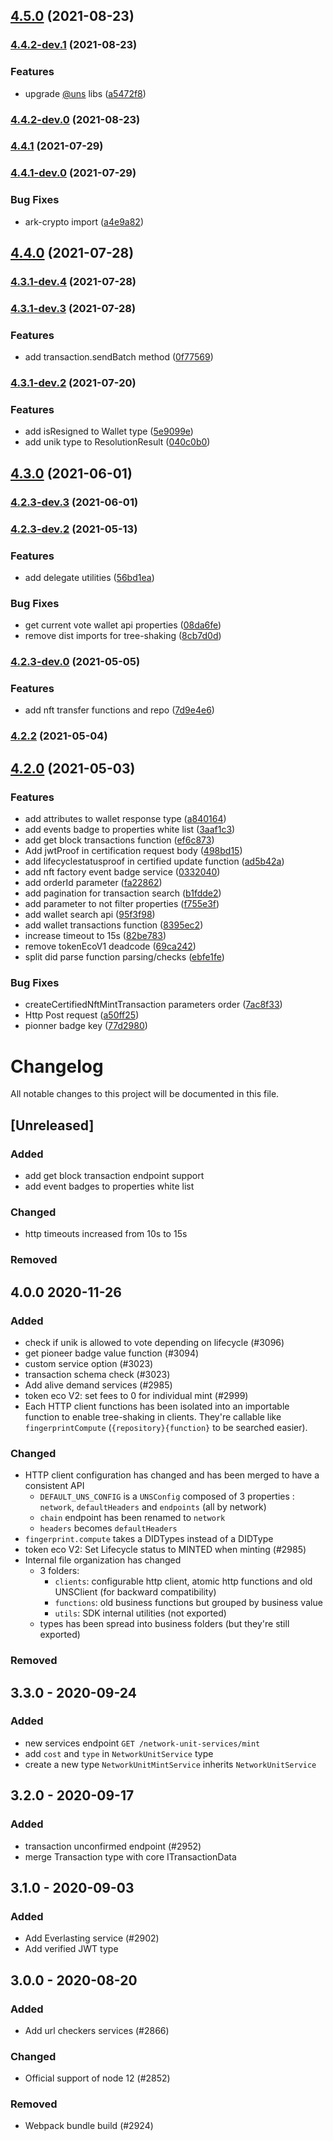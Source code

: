 ## [4.5.0](https://github.com/spacelephant/typescript-sdk/compare/4.4.2-dev.1...4.5.0) (2021-08-23)

### [4.4.2-dev.1](https://github.com/spacelephant/typescript-sdk/compare/4.4.2-dev.1...4.5.0) (2021-08-23)


### Features

* upgrade [@uns](https://github.com/uns) libs ([a5472f8](https://github.com/spacelephant/typescript-sdk/commit/a5472f8fe116835ec5b104a47dfa9fb3feca75cc))

### [4.4.2-dev.0](https://github.com/spacelephant/typescript-sdk/compare/4.4.2-dev.1...4.5.0) (2021-08-23)

### [4.4.1](https://github.com/spacelephant/typescript-sdk/compare/4.4.1-dev.0...4.4.1) (2021-07-29)

### [4.4.1-dev.0](https://github.com/spacelephant/typescript-sdk/compare/4.4.1-dev.0...4.4.1) (2021-07-29)


### Bug Fixes

* ark-crypto import ([a4e9a82](https://github.com/spacelephant/typescript-sdk/commit/a4e9a820479f00151bbff323aa014cd1b9f1f09a))

## [4.4.0](https://github.com/spacelephant/typescript-sdk/compare/4.3.1-dev.4...4.4.0) (2021-07-28)

### [4.3.1-dev.4](https://github.com/spacelephant/typescript-sdk/compare/4.3.1-dev.4...4.4.0) (2021-07-28)

### [4.3.1-dev.3](https://github.com/spacelephant/typescript-sdk/compare/4.3.1-dev.4...4.4.0) (2021-07-28)


### Features

* add transaction.sendBatch method ([0f77569](https://github.com/spacelephant/typescript-sdk/commit/0f77569cf3fb205a1b42fece331cca3e30aa6707))

### [4.3.1-dev.2](https://github.com/spacelephant/typescript-sdk/compare/4.3.1-dev.4...4.4.0) (2021-07-20)


### Features

* add isResigned to Wallet type ([5e9099e](https://github.com/spacelephant/typescript-sdk/commit/5e9099eb738affe2b91ed0d422998bd214ec93d0))
* add unik type to ResolutionResult ([040c0b0](https://github.com/spacelephant/typescript-sdk/commit/040c0b07529209a22467dd94950cf67970e9c9b1))

## [4.3.0](https://github.com/spacelephant/typescript-sdk/compare/4.2.3-dev.3...4.3.0) (2021-06-01)

### [4.2.3-dev.3](https://github.com/spacelephant/typescript-sdk/compare/4.2.3-dev.3...4.3.0) (2021-06-01)

### [4.2.3-dev.2](https://github.com/spacelephant/typescript-sdk/compare/4.2.3-dev.3...4.3.0) (2021-05-13)


### Features

* add delegate utilities ([56bd1ea](https://github.com/spacelephant/typescript-sdk/commit/56bd1ea53ad8374522320e86de2f849cb1e7bc99))


### Bug Fixes

* get current vote wallet api properties ([08da6fe](https://github.com/spacelephant/typescript-sdk/commit/08da6fe81b7c98e4be6ae04a1795de3c0b10f6a3))
* remove dist imports for tree-shaking ([8cb7d0d](https://github.com/spacelephant/typescript-sdk/commit/8cb7d0dbd7179eb53995b6a2cdb4418ee0ec0c9a))

### [4.2.3-dev.0](https://github.com/spacelephant/typescript-sdk/compare/4.2.3-dev.3...4.3.0) (2021-05-05)


### Features

* add nft transfer functions and repo ([7d9e4e6](https://github.com/spacelephant/typescript-sdk/commit/7d9e4e634d0da8b903eae23243a644d93cb4db01))

### [4.2.2](https://github.com/spacelephant/typescript-sdk/compare/4.2.2-dev.1...4.2.2) (2021-05-04)

## [4.2.0](https://github.com/spacelephant/typescript-sdk/compare/4.0.0...4.2.0) (2021-05-03)


### Features

* add attributes to wallet response type ([a840164](https://github.com/spacelephant/typescript-sdk/commit/a84016463c4831aa51dcb43941ae7518f600e5dd))
* add events badge to properties white list ([3aaf1c3](https://github.com/spacelephant/typescript-sdk/commit/3aaf1c3518a4c695d488f02fc40ba5e552649351))
* add get block transactions function ([ef6c873](https://github.com/spacelephant/typescript-sdk/commit/ef6c873ec8257f592186d849e5d441d3dd17eecb))
* Add jwtProof in certification request body ([498bd15](https://github.com/spacelephant/typescript-sdk/commit/498bd155cd7c5250a6812161647cb5f1a59d62dd))
* add lifecyclestatusproof in certified update function ([ad5b42a](https://github.com/spacelephant/typescript-sdk/commit/ad5b42ab5cac8541826e2a999c525556407141dd))
* add nft factory event badge service ([0332040](https://github.com/spacelephant/typescript-sdk/commit/0332040986e0ab49927bb1cf9bab3100b75257a5))
* add orderId parameter ([fa22862](https://github.com/spacelephant/typescript-sdk/commit/fa22862172e675d4ac9d0481e1696de05ae03c69))
* add pagination for transaction search ([b1fdde2](https://github.com/spacelephant/typescript-sdk/commit/b1fdde248b24b422dcae4f0ed685f8f25a640ed4))
* add parameter to not filter properties ([f755e3f](https://github.com/spacelephant/typescript-sdk/commit/f755e3f60bb689b893a63285f40f08d896a8e1fb))
* add wallet search api ([95f3f98](https://github.com/spacelephant/typescript-sdk/commit/95f3f9819ed036cbccd6b7abe6d253b34b7c67e1))
* add wallet transactions function ([8395ec2](https://github.com/spacelephant/typescript-sdk/commit/8395ec2886573b9211e1bd026f7022ecbadc909c))
* increase timeout to 15s ([82be783](https://github.com/spacelephant/typescript-sdk/commit/82be783a9fa938ac05096137e4ef3a4e524d4ef2))
* remove tokenEcoV1 deadcode ([69ca242](https://github.com/spacelephant/typescript-sdk/commit/69ca242d44535c68c713bd7930e89f70d3dccd65))
* split did parse function parsing/checks ([ebfe1fe](https://github.com/spacelephant/typescript-sdk/commit/ebfe1fe9a27ed7696c6bef23363b1717b0b671f4))


### Bug Fixes

* createCertifiedNftMintTransaction parameters order ([7ac8f33](https://github.com/spacelephant/typescript-sdk/commit/7ac8f33c7973ed24e850005d861ef396549de3e6))
* Http Post request ([a50ff25](https://github.com/spacelephant/typescript-sdk/commit/a50ff2592e0a284da1e1356e3f1767de33561bcd))
* pionner badge key ([77d2980](https://github.com/spacelephant/typescript-sdk/commit/77d29804ef695d81fd4cbc046485d2782913c521))

# Changelog

All notable changes to this project will be documented in this file.

## [Unreleased]

### Added

-   add get block transaction endpoint support
-   add event badges to properties white list

### Changed

-   http timeouts increased from 10s to 15s

### Removed

## 4.0.0 2020-11-26

### Added

-   check if unik is allowed to vote depending on lifecycle (#3096)
-   get pioneer badge value function (#3094)
-   custom service option (#3023)
-   transaction schema check (#3023)
-   Add alive demand services (#2985)
-   token eco V2: set fees to 0 for individual mint (#2999)
-   Each HTTP client functions has been isolated into an importable function to enable tree-shaking in clients. They're callable like `fingerprintCompute` (`{repository}{function}` to be searched easier).

### Changed

-   HTTP client configuration has changed and has been merged to have a consistent API
    -   `DEFAULT_UNS_CONFIG` is a `UNSConfig` composed of 3 properties : `network`, `defaultHeaders` and `endpoints` (all by network)
    -   `chain` endpoint has been renamed to `network`
    -   `headers` becomes `defaultHeaders`
-   `fingerprint.compute` takes a DIDTypes instead of a DIDType
-   token eco V2: Set Lifecycle status to MINTED when minting (#2985)
-   Internal file organization has changed
    -   3 folders:
        -   `clients`: configurable http client, atomic http functions and old UNSClient (for backward compatibility)
        -   `functions`: old business functions but grouped by business value
        -   `utils`: SDK internal utilities (not exported)
    -   types has been spread into business folders (but they're still exported)

### Removed

## 3.3.0 - 2020-09-24

### Added

-   new services endpoint `GET /network-unit-services/mint`
-   add `cost` and `type` in `NetworkUnitService` type
-   create a new type `NetworkUnitMintService` inherits `NetworkUnitService`

## 3.2.0 - 2020-09-17

### Added

-   transaction unconfirmed endpoint (#2952)
-   merge Transaction type with core ITransactionData

## 3.1.0 - 2020-09-03

### Added

-   Add Everlasting service (#2902)
-   Add verified JWT type

## 3.0.0 - 2020-08-20

### Added

-   Add url checkers services (#2866)

### Changed

-   Official support of node 12 (#2852)

### Removed

-   Webpack bundle build (#2924)
